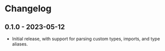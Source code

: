 # Changelog

## 0.1.0 - 2023-05-12

- Initial release, with support for parsing custom types, imports, and type
  aliases.

